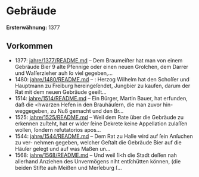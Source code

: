 # Gebräude

**Ersterwähnung:** 1377

## Vorkommen
- 1377: [jahre/1377/README.md](../jahre/1377/README.md) – Dem Braumeiſter hat man von einem Gebräude Bier
9 alte Pfennige oder einen neuen Groſchen, dem Darrer
und Waſſerzieher auh ſo viel gegeben,...
- 1480: [jahre/1480/README.md](../jahre/1480/README.md) – : Herzog Wilhelm hat den Schoſſer und Hauptmann zu
Freiburg hereingeſendet, Jungbier zu kaufen, darum der
Rat mit dem neuen Gebräude geeilt...
- 1514: [jahre/1514/README.md](../jahre/1514/README.md) – Ein Bürger, Martin Bauer, hat erfunden, daß die
\<hwarzen Hefen in den Brauhäuſern, die man zuvor hin-
weggegeben, zu Nuß gemacht und den Br...
- 1525: [jahre/1525/README.md](../jahre/1525/README.md) – Weil dem Rate über die Gebräude zu erkennen zuſteht,
hat er wider ſeine Dekrete keine Appellation zulaſſen
wollen, ſondern refutatorios apos...
- 1544: [jahre/1544/README.md](../jahre/1544/README.md) – Dem Rat zu Halle wird auf ſein Anſuchen zu ver-
nehmen gegeben, welcher Geſtalt die Gebräude Bier auf
die Häuſer gelegt und auf was Maßen un...
- 1568: [jahre/1568/README.md](../jahre/1568/README.md) – Und weil ſi<h die Stadt deſſen nah allerhand Anziehen
des Unvermögens niht entſchütten können, (die beiden
Stifte auh Meißen und Merſeburg ſ...
